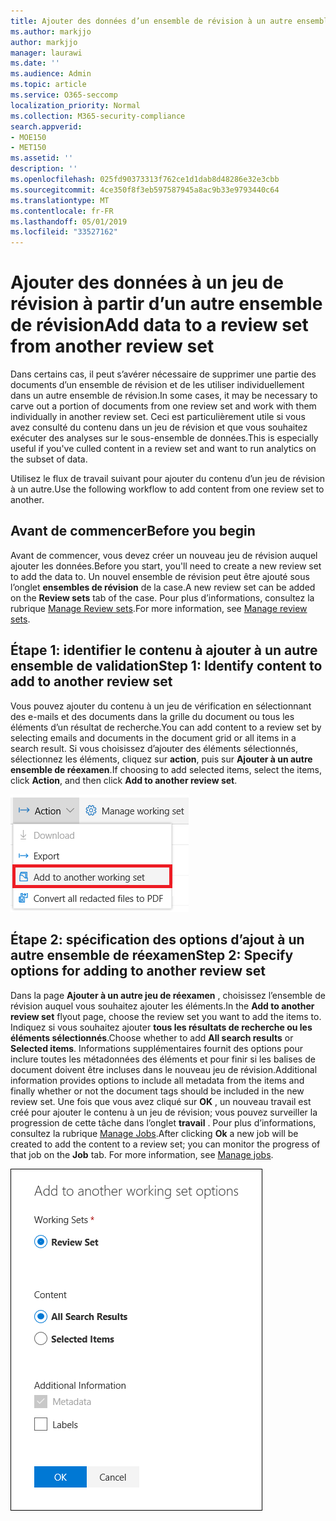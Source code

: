 ```yaml
---
title: Ajouter des données d’un ensemble de révision à un autre ensemble de révision
ms.author: markjjo
author: markjjo
manager: laurawi
ms.date: ''
ms.audience: Admin
ms.topic: article
ms.service: O365-seccomp
localization_priority: Normal
ms.collection: M365-security-compliance
search.appverid:
- MOE150
- MET150
ms.assetid: ''
description: ''
ms.openlocfilehash: 025fd90373313f762ce1d1dab8d48286e32e3cbb
ms.sourcegitcommit: 4ce350f8f3eb597587945a8ac9b33e9793440c64
ms.translationtype: MT
ms.contentlocale: fr-FR
ms.lasthandoff: 05/01/2019
ms.locfileid: "33527162"
---
```

# <a name="add-data-to-a-review-set-from-another-review-set"></a><span data-ttu-id="fb314-102">Ajouter des données à un jeu de révision à partir d’un autre ensemble de révision</span><span class="sxs-lookup"><span data-stu-id="fb314-102">Add data to a review set from another review set</span></span>

<span data-ttu-id="fb314-103">Dans certains cas, il peut s’avérer nécessaire de supprimer une partie des documents d’un ensemble de révision et de les utiliser individuellement dans un autre ensemble de révision.</span><span class="sxs-lookup"><span data-stu-id="fb314-103">In some cases, it may be necessary to carve out a portion of documents from one review set and work with them individually in another review set.</span></span>  <span data-ttu-id="fb314-104">Ceci est particulièrement utile si vous avez consulté du contenu dans un jeu de révision et que vous souhaitez exécuter des analyses sur le sous-ensemble de données.</span><span class="sxs-lookup"><span data-stu-id="fb314-104">This is especially useful if you've culled content in a review set and want to run analytics on the subset of data.</span></span>

<span data-ttu-id="fb314-105">Utilisez le flux de travail suivant pour ajouter du contenu d’un jeu de révision à un autre.</span><span class="sxs-lookup"><span data-stu-id="fb314-105">Use the following workflow to add content from one review set to another.</span></span>

## <a name="before-you-begin"></a><span data-ttu-id="fb314-106">Avant de commencer</span><span class="sxs-lookup"><span data-stu-id="fb314-106">Before you begin</span></span>

<span data-ttu-id="fb314-107">Avant de commencer, vous devez créer un nouveau jeu de révision auquel ajouter les données.</span><span class="sxs-lookup"><span data-stu-id="fb314-107">Before you start, you'll need to create a new review set to add the data to.</span></span>  <span data-ttu-id="fb314-108">Un nouvel ensemble de révision peut être ajouté sous l’onglet **ensembles de révision** de la case.</span><span class="sxs-lookup"><span data-stu-id="fb314-108">A new review set can be added on the **Review sets** tab of the case.</span></span> <span data-ttu-id="fb314-109">Pour plus d’informations, consultez la rubrique [Manage Review sets](managing-review-sets.md).</span><span class="sxs-lookup"><span data-stu-id="fb314-109">For more information, see [Manage review sets](managing-review-sets.md).</span></span>

## <a name="step-1-identify-content-to-add-to-another-review-set"></a><span data-ttu-id="fb314-110">Étape 1: identifier le contenu à ajouter à un autre ensemble de validation</span><span class="sxs-lookup"><span data-stu-id="fb314-110">Step 1: Identify content to add to another review set</span></span>

<span data-ttu-id="fb314-111">Vous pouvez ajouter du contenu à un jeu de vérification en sélectionnant des e-mails et des documents dans la grille du document ou tous les éléments d’un résultat de recherche.</span><span class="sxs-lookup"><span data-stu-id="fb314-111">You can add content to a review set by selecting emails and documents in the document grid or all items in a search result.</span></span>  <span data-ttu-id="fb314-112">Si vous choisissez d’ajouter des éléments sélectionnés, sélectionnez les éléments, cliquez sur **action**, puis sur **Ajouter à un autre ensemble de réexamen**.</span><span class="sxs-lookup"><span data-stu-id="fb314-112">If choosing to add selected items, select the items, click **Action**, and then click **Add to another review set**.</span></span>

![Ajouter à un autre ensemble de révision](../media/64f2a4d4-eba3-4ab3-a3ba-d519feea3142.png)

## <a name="step-2-specify-options-for-adding-to-another-review-set"></a><span data-ttu-id="fb314-114">Étape 2: spécification des options d’ajout à un autre ensemble de réexamen</span><span class="sxs-lookup"><span data-stu-id="fb314-114">Step 2: Specify options for adding to another review set</span></span>

<span data-ttu-id="fb314-115">Dans la page **Ajouter à un autre jeu de réexamen** , choisissez l’ensemble de révision auquel vous souhaitez ajouter les éléments.</span><span class="sxs-lookup"><span data-stu-id="fb314-115">In the **Add to another review set** flyout page, choose the review set you want to add the items to.</span></span> <span data-ttu-id="fb314-116">Indiquez si vous souhaitez ajouter **tous les résultats de recherche ou les** **éléments sélectionnés**.</span><span class="sxs-lookup"><span data-stu-id="fb314-116">Choose whether to add **All search results** or **Selected items**.</span></span>  <span data-ttu-id="fb314-117">Informations supplémentaires fournit des options pour inclure toutes les métadonnées des éléments et pour finir si les balises de document doivent être incluses dans le nouveau jeu de révision.</span><span class="sxs-lookup"><span data-stu-id="fb314-117">Additional information provides options to include all metadata from the items and finally whether or not the document tags should be included in the new review set.</span></span>  <span data-ttu-id="fb314-118">Une fois que vous avez cliqué sur **OK** , un nouveau travail est créé pour ajouter le contenu à un jeu de révision; vous pouvez surveiller la progression de cette tâche dans l’onglet **travail** . Pour plus d’informations, consultez la rubrique [Manage Jobs](managing-jobs-ediscovery20.md).</span><span class="sxs-lookup"><span data-stu-id="fb314-118">After clicking **Ok** a new job will be created to add the content to a review set; you can monitor the progress of that job on the **Job** tab. For more information, see [Manage jobs](managing-jobs-ediscovery20.md).</span></span>

![Ajouter à un autre ensemble de révision](../media/6440ee44-68fd-44d7-b43a-3a477345525c.png)

